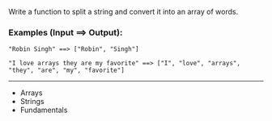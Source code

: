 Write a function to split a string and convert it into an array of words.

### Examples (Input ==> Output):
```
"Robin Singh" ==> ["Robin", "Singh"]

"I love arrays they are my favorite" ==> ["I", "love", "arrays", "they", "are", "my", "favorite"]
```

---

- Arrays
- Strings
- Fundamentals
